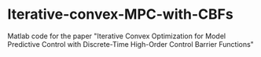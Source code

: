 # Iterative-convex-MPC-with-CBFs
Matlab code for the paper "Iterative Convex Optimization for Model Predictive Control with Discrete-Time High-Order Control Barrier Functions"
